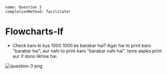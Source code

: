 ```ngMeta
name: Question 3
completionMethod: facilitator
```

# Flowcharts-If

- Check karo ki kya 1000 1000 ke barabar hai? Agar hai to print karo "barabar hai", aur nahi to print karo "barabar nahi hai". Isme aapko print aur if dono likhne hai.

![question-3 png](https://storage.googleapis.com/ng-curriculum-images/python-flowcharts/if-worksheet/2.3-question3.png)
